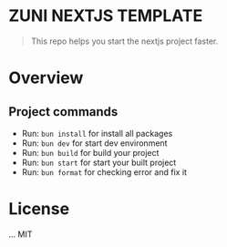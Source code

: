 # ZUNI NEXTJS TEMPLATE

> This repo helps you start the nextjs project faster.

# Overview

## Project commands

- Run: `bun install` for install all packages
- Run: `bun dev` for start dev environment
- Run: `bun build` for build your project
- Run: `bun start` for start your built project
- Run: `bun format` for checking error and fix it

# License
...
MIT
